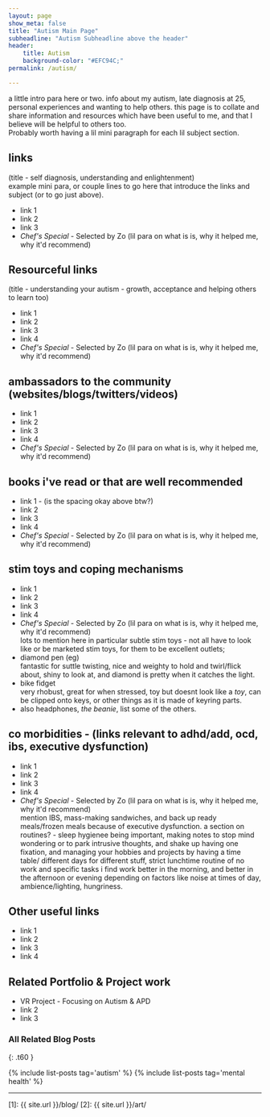 ```yaml
---
layout: page
show_meta: false
title: "Autism Main Page"
subheadline: "Autism Subheadline above the header"
header:
    title: Autism
    background-color: "#EFC94C;"
permalink: /autism/

---
```

a little intro para here or two. info about my autism, late diagnosis at 25, personal experiences and wanting to help others. this page is to collate and share information and resources which have been useful to me, and that I believe will be helpful to others too. <br/>Probably worth having a lil mini paragraph for each lil subject section.



## links 
(title - self diagnosis, understanding and enlightenment)<br/>
example mini para, or couple lines to go here that introduce the links and subject (or to go just above).
* link 1
* link 2
* link 3
* *Chef's Special* - Selected by Zo (lil para on what is is, why it helped me, why it'd recommend)


## Resourceful links 
(title - understanding your autism - growth, acceptance and helping others to learn too)

* link 1
* link 2
* link 3
* link 4
* *Chef's Special* - Selected by Zo (lil para on what is is, why it helped me, why it'd recommend)


## ambassadors to the community (websites/blogs/twitters/videos)

* link 1
* link 2
* link 3
* link 4
* *Chef's Special* - Selected by Zo (lil para on what is is, why it helped me, why it'd recommend)


## books i've read or that are well recommended
* link 1 - (is the spacing okay above btw?)
* link 2
* link 3
* link 4
* *Chef's Special* - Selected by Zo (lil para on what is is, why it helped me, why it'd recommend)


## stim toys and coping mechanisms 

* link 1
* link 2
* link 3
* link 4
* *Chef's Special* - Selected by Zo (lil para on what is is, why it helped me, why it'd recommend)<br> lots to mention here in particular subtle stim toys - not all have to look like or be marketed stim toys, for them to be excellent outlets;
* diamond pen (eg) <br/> fantastic for suttle twisting, nice and weighty to hold and twirl/flick about, shiny to look at, and diamond is pretty when it catches the light. 
* bike fidget <br/> very rhobust, great for when stressed, toy but doesnt look like a *toy*, can be clipped onto keys, or other things as it is made of keyring parts. 
* also headphones, *the beanie*, list some of the others.


## co morbidities - (links relevant to adhd/add, ocd, ibs, executive dysfunction)

* link 1
* link 2
* link 3
* link 4
* *Chef's Special* - Selected by Zo (lil para on what is is, why it helped me, why it'd recommend) <br/> mention IBS, mass-making sandwiches, and back up ready meals/frozen meals because of executive dysfunction. a section on routines? -  sleep hygienee being important, making notes to stop mind wondering or to park intrusive thoughts, and shake up having one fixation, and managing your hobbies and projects by having a time table/ different days for different stuff, strict lunchtime routine of no work and specific tasks i find work better in the morning, and better in the afternoon or evening depending on factors like noise at times of day, ambience/lighting, hungriness.


## Other useful links

* link 1
* link 2
* link 3
* link 4

## Related Portfolio & Project work

* VR Project - Focusing on Autism & APD
* link 2
* link 3


### All Related Blog Posts
{: .t60 }

{% include list-posts tag='autism' %}
{% include list-posts tag='mental health' %}


---


[1]: {{ site.url }}/blog/
 [2]: {{ site.url }}/art/
